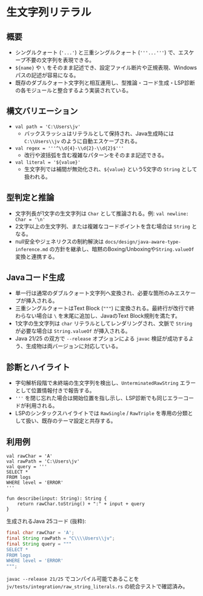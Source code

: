 # 生文字列リテラル

## 概要

- シングルクォート (`'...'`) と三重シングルクォート (`'''...'''`) で、エスケープ不要の文字列を表現できる。
- `${name}` や `\` をそのまま記述でき、設定ファイル断片や正規表現、Windowsパスの記述が容易になる。
- 既存のダブルクォート文字列と相互運用し、型推論・コード生成・LSP診断の各モジュールと整合するよう実装されている。

## 構文バリエーション

- `val path = 'C:\Users\jv'`
  - バックスラッシュはリテラルとして保持され、Java生成時には `C:\\Users\\jv` のように自動エスケープされる。
- `val regex = '''^\\d{4}-\\d{2}-\\d{2}$'''`
  - 改行や波括弧を含む複雑なパターンをそのまま記述できる。
- `val literal = '${value}'`
  - 生文字列では補間が無効化され、`${value}` という5文字の `String` として扱われる。

## 型判定と推論

- 文字列長が1文字の生文字列は `Char` として推論される。例: `val newline: Char = '\n'`
- 2文字以上の生文字列、または複雑なコードポイントを含む場合は `String` となる。
- null安全やジェネリクスの制約解決は `docs/design/java-aware-type-inference.md` の方針を継承し、暗黙のBoxing/Unboxingや`String.valueOf`変換と連携する。

## Javaコード生成

- 単一行は通常のダブルクォート文字列へ変換され、必要な箇所のみエスケープが挿入される。
- 三重シングルクォートはText Block (`"""`) に変換される。最終行が改行で終わらない場合は `\` を末尾に追加し、JavaのText Block規則を満たす。
- 1文字の生文字列は `char` リテラルとしてレンダリングされ、文脈で `String` が必要な場合は `String.valueOf` が挿入される。
- Java 21/25 の双方で `--release` オプションによる `javac` 検証が成功するよう、生成物は両バージョンに対応している。

## 診断とハイライト

- 字句解析段階で未終端の生文字列を検出し、`UnterminatedRawString` エラーとして位置情報付きで報告する。
- `'''` を閉じ忘れた場合は開始位置を指し示し、LSP診断でも同じエラーコードが利用される。
- LSPのシンタックスハイライトでは `RawSingle` / `RawTriple` を専用の分類として扱い、既存のテーマ設定と共存する。

## 利用例

```jv
val rawChar = 'A'
val rawPath = 'C:\Users\jv'
val query = '''
SELECT *
FROM logs
WHERE level = 'ERROR'
'''

fun describe(input: String): String {
    return rawChar.toString() + ":" + input + query
}
```

生成されるJava 25コード (抜粋):

```java
final char rawChar = 'A';
final String rawPath = "C\\\\Users\\jv";
final String query = """
SELECT *
FROM logs
WHERE level = 'ERROR'
""";
```

`javac --release 21/25` でコンパイル可能であることを `jv/tests/integration/raw_string_literals.rs` の統合テストで確認済み。

